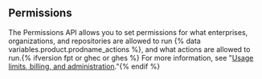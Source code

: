 ## Permissions

The Permissions API allows you to set permissions for what enterprises, organizations, and repositories are allowed to run {% data variables.product.prodname_actions %}, and what actions are allowed to run.{% ifversion fpt or ghec or ghes %} For more information, see "[Usage limits, billing, and administration](/actions/reference/usage-limits-billing-and-administration#disabling-or-limiting-github-actions-for-your-repository-or-organization)."{% endif %}